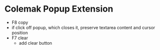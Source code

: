 # Colemak Popup Extension

- F8 copy
- if click off popup, which closes it, preserve textarea content and cursor position
- F7 clear
  - add clear button
